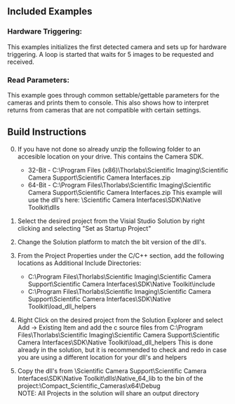 ## Included Examples

### Hardware Triggering: 
This examples initializes the first detected camera and sets up for hardware triggering. A loop is started that waits for 5 images to be requested and received. 

### Read Parameters: 
This example goes through common settable/gettable parameters for the cameras and prints them to console. This also shows how to interpret returns from cameras that are not compatible with certain settings. 

## Build Instructions

0. If you have not done so already unzip the following folder to an accesible location on your drive. This contains the Camera SDK. 

   * 32-Bit - C:\Program Files (x86)\Thorlabs\Scientific Imaging\Scientific Camera Support\Scientific Camera Interfaces.zip
   * 64-Bit - C:\Program Files\Thorlabs\Scientific Imaging\Scientific Camera Support\Scientific Camera Interfaces.zip
This example will use the dll's here: \Scientific Camera Interfaces\SDK\Native Toolkit\dlls

1. Select the desired project from the Visial Studio Solution by right clicking and selecting "Set as Startup Project"
2. Change the Solution platform to match the bit version of the dll's.
3. From the Project Properties under the C/C++ section, add the following locations as Additional Include Directories:
   * C:\Program Files\Thorlabs\Scientific Imaging\Scientific Camera Support\Scientific Camera Interfaces\SDK\Native Toolkit\include
   * C:\Program Files\Thorlabs\Scientific Imaging\Scientific Camera Support\Scientific Camera Interfaces\SDK\Native Toolkit\load_dll_helpers
4. Right Click on the desired project from the Solution Explorer and select Add -> Existing Item
and add the c source files from C:\Program Files\Thorlabs\Scientific Imaging\Scientific Camera Support\Scientific Camera Interfaces\SDK\Native Toolkit\load_dll_helpers
This is done already in the solution, but it is recommended to check and redo in case you are using a different location for your dll's and helpers
5. Copy the dll's from \Scientific Camera Support\Scientific Camera Interfaces\SDK\Native Toolkit\dlls\Native_64_lib to the bin of the project:\Compact_Scientific_Cameras\x64\Debug\
NOTE: All Projects in the solution will share an output directory


